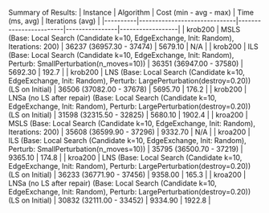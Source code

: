 Summary of Results:
| Instance | Algorithm                    | Cost (min - avg - max) | Time (ms, avg) | Iterations (avg) |
|----------|------------------------------|------------------------|----------------|------------------|
| krob200 | MSLS (Base: Local Search (Candidate k=10, EdgeExchange, Init: Random), Iterations: 200) | 36237 (36957.30 - 37474) |        5679.10 |              N/A |
| krob200 | ILS (Base: Local Search (Candidate k=10, EdgeExchange, Init: Random), Perturb: SmallPerturbation(n_moves=10)) | 36351 (36947.00 - 37580) |        5692.30 |            192.7 |
| krob200 | LNS (Base: Local Search (Candidate k=10, EdgeExchange, Init: Random), Perturb: LargePerturbation(destroy=0.20)) (LS on Initial) | 36506 (37082.00 - 37678) |        5695.70 |            176.2 |
| krob200 | LNSa (no LS after repair) (Base: Local Search (Candidate k=10, EdgeExchange, Init: Random), Perturb: LargePerturbation(destroy=0.20)) (LS on Initial) | 31598 (32315.50 - 32825) |        5680.10 |           1902.4 |
| kroa200 | MSLS (Base: Local Search (Candidate k=10, EdgeExchange, Init: Random), Iterations: 200) | 35608 (36599.90 - 37296) |        9332.70 |              N/A |
| kroa200 | ILS (Base: Local Search (Candidate k=10, EdgeExchange, Init: Random), Perturb: SmallPerturbation(n_moves=10)) | 35795 (36500.70 - 37219) |        9365.10 |            174.8 |
| kroa200 | LNS (Base: Local Search (Candidate k=10, EdgeExchange, Init: Random), Perturb: LargePerturbation(destroy=0.20)) (LS on Initial) | 36233 (36771.90 - 37456) |        9358.00 |            165.3 |
| kroa200 | LNSa (no LS after repair) (Base: Local Search (Candidate k=10, EdgeExchange, Init: Random), Perturb: LargePerturbation(destroy=0.20)) (LS on Initial) | 30832 (32111.00 - 33452) |        9334.90 |           1922.8 |